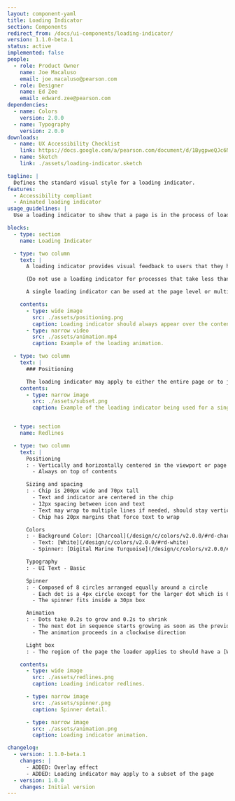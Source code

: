 ```yaml
---
layout: component-yaml
title: Loading Indicator
section: Components
redirect_from: /docs/ui-components/loading-indicator/
version: 1.1.0-beta.1
status: active
implemented: false
people:
  - role: Product Owner
    name: Joe Macaluso
    email: joe.macaluso@pearson.com
  - role: Designer
    name: Ed Zee
    email: edward.zee@pearson.com
dependencies:
  - name: Colors
    version: 2.0.0
  - name: Typography
    version: 2.0.0
downloads:
  - name: UX Accessibility Checklist
    link: https://docs.google.com/a/pearson.com/document/d/1BygpweQJc6NV58izkcJRAc_QXh5lSRDyzHHU6qRCq-g/edit?usp=sharing
  - name: Sketch
    link: ./assets/loading-indicator.sketch

tagline: |
  Defines the standard visual style for a loading indicator.
features:
  - Accessibility compliant
  - Animated loading indicator
usage_guidelines: |
  Use a loading indicator to show that a page is in the process of loading or an action is being completed.

blocks:
  - type: section
    name: Loading Indicator

  - type: two column
    text: |
      A loading indicator provides visual feedback to users that they have initiated a process and it holds their attention for processes that take longer than one second.

      (Do not use a loading indicator for processes that take less than one second since this may confuse users.)

      A single loading indicator can be used at the page level or multiple indicators can be applied to specific components on a page.

    contents:
      - type: wide image
        src: ./assets/positioning.png
        caption: Loading indicator should always appear over the content area.
      - type: narrow video
        src: ./assets/animation.mp4
        caption: Example of the loading animation.

  - type: two column
    text: |
      ### Positioning

      The loading indicator may apply to either the entire page or to just the section that is awaiting a server response.
    contents:
      - type: narrow image
        src: ./assets/subset.png
        caption: Example of the loading indicator being used for a single area of the page.


  - type: section
    name: Redlines

  - type: two column
    text: |
      Positioning
      : - Vertically and horizontally centered in the viewport or page subset
        - Always on top of contents

      Sizing and spacing
      : - Chip is 200px wide and 70px tall
        - Text and indicator are centered in the chip
        - 12px spacing between icon and text
        - Text may wrap to multiple lines if needed, should stay vertically centered
        - Chip has 20px margins that force text to wrap

      Colors
      : - Background Color: [Charcoal](/design/c/colors/v2.0.0/#rd-charcoal)
        - Text: [White](/design/c/colors/v2.0.0/#rd-white)
        - Spinner: [Digital Marine Turquoise](/design/c/colors/v2.0.0/#rd-digital-marine-turquoise-19A5A3)

      Typography
      : - UI Text - Basic

      Spinner
      : - Composed of 8 circles arranged equally around a circle
        - Each dot is a 4px circle except for the larger dot which is 6px
        - The spinner fits inside a 30px box

      Animation
      : - Dots take 0.2s to grow and 0.2s to shrink
        - The next dot in sequence starts growing as soon as the previous dot starts shrinking
        - The animation proceeds in a clockwise direction

      Light box
      : - The region of the page the loader applies to should have a [White](/design/c/colors/v2.0.0/#rd-white) overlay at 80% opacity

    contents:
      - type: wide image
        src: ./assets/redlines.png
        caption: Loading indicator redlines.

      - type: narrow image
        src: ./assets/spinner.png
        caption: Spinner detail.

      - type: narrow image
        src: ./assets/animation.png
        caption: Loading indicator animation.

changelog:
  - version: 1.1.0-beta.1
    changes: |
      - ADDED: Overlay effect
      - ADDED: Loading indicator may apply to a subset of the page
  - version: 1.0.0
    changes: Initial version
---
```

